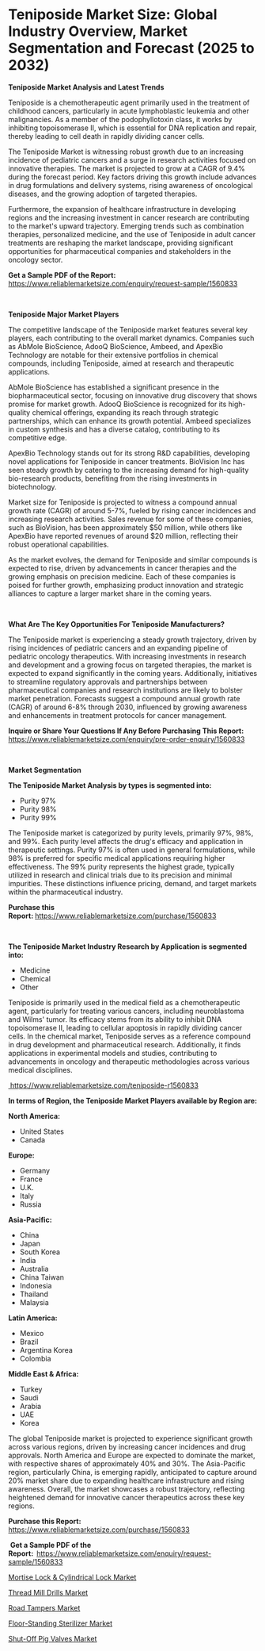 <p><h1>Teniposide Market Size: Global Industry Overview, Market Segmentation and Forecast (2025 to 2032)</h1></p><p><strong>Teniposide Market Analysis and Latest Trends</strong></p>
<p><p>Teniposide is a chemotherapeutic agent primarily used in the treatment of childhood cancers, particularly in acute lymphoblastic leukemia and other malignancies. As a member of the podophyllotoxin class, it works by inhibiting topoisomerase II, which is essential for DNA replication and repair, thereby leading to cell death in rapidly dividing cancer cells.</p><p>The Teniposide Market is witnessing robust growth due to an increasing incidence of pediatric cancers and a surge in research activities focused on innovative therapies. The market is projected to grow at a CAGR of 9.4% during the forecast period. Key factors driving this growth include advances in drug formulations and delivery systems, rising awareness of oncological diseases, and the growing adoption of targeted therapies. </p><p>Furthermore, the expansion of healthcare infrastructure in developing regions and the increasing investment in cancer research are contributing to the market's upward trajectory. Emerging trends such as combination therapies, personalized medicine, and the use of Teniposide in adult cancer treatments are reshaping the market landscape, providing significant opportunities for pharmaceutical companies and stakeholders in the oncology sector.</p></p>
<p><strong>Get a Sample PDF of the Report:&nbsp;</strong> <a href="https://www.reliablemarketsize.com/enquiry/request-sample/1560833?utm_campaign=2773&utm_medium=2&utm_source=Github&utm_content=ia&utm_term=31032025&utm_id=teniposide">https://www.reliablemarketsize.com/enquiry/request-sample/1560833</a></p>
<p>&nbsp;</p>
<p><strong>Teniposide Major Market Players</strong></p>
<p><p>The competitive landscape of the Teniposide market features several key players, each contributing to the overall market dynamics. Companies such as AbMole BioScience, AdooQ BioScience, Ambeed, and ApexBio Technology are notable for their extensive portfolios in chemical compounds, including Teniposide, aimed at research and therapeutic applications.</p><p>AbMole BioScience has established a significant presence in the biopharmaceutical sector, focusing on innovative drug discovery that shows promise for market growth. AdooQ BioScience is recognized for its high-quality chemical offerings, expanding its reach through strategic partnerships, which can enhance its growth potential. Ambeed specializes in custom synthesis and has a diverse catalog, contributing to its competitive edge.</p><p>ApexBio Technology stands out for its strong R&D capabilities, developing novel applications for Teniposide in cancer treatments. BioVision Inc has seen steady growth by catering to the increasing demand for high-quality bio-research products, benefiting from the rising investments in biotechnology.</p><p>Market size for Teniposide is projected to witness a compound annual growth rate (CAGR) of around 5-7%, fueled by rising cancer incidences and increasing research activities. Sales revenue for some of these companies, such as BioVision, has been approximately $50 million, while others like ApexBio have reported revenues of around $20 million, reflecting their robust operational capabilities.</p><p>As the market evolves, the demand for Teniposide and similar compounds is expected to rise, driven by advancements in cancer therapies and the growing emphasis on precision medicine. Each of these companies is poised for further growth, emphasizing product innovation and strategic alliances to capture a larger market share in the coming years.</p></p>
<p>&nbsp;</p>
<p><strong>What Are The Key Opportunities For Teniposide Manufacturers?</strong></p>
<p><p>The Teniposide market is experiencing a steady growth trajectory, driven by rising incidences of pediatric cancers and an expanding pipeline of pediatric oncology therapeutics. With increasing investments in research and development and a growing focus on targeted therapies, the market is expected to expand significantly in the coming years. Additionally, initiatives to streamline regulatory approvals and partnerships between pharmaceutical companies and research institutions are likely to bolster market penetration. Forecasts suggest a compound annual growth rate (CAGR) of around 6-8% through 2030, influenced by growing awareness and enhancements in treatment protocols for cancer management.</p></p>
<p><strong>Inquire or Share Your Questions If Any Before Purchasing This Report:</strong> <a href="https://www.reliablemarketsize.com/enquiry/pre-order-enquiry/1560833?utm_campaign=2773&utm_medium=2&utm_source=Github&utm_content=ia&utm_term=31032025&utm_id=teniposide">https://www.reliablemarketsize.com/enquiry/pre-order-enquiry/1560833</a></p>
<p>&nbsp;</p>
<p><strong>Market Segmentation</strong></p>
<p><strong>The Teniposide Market Analysis by types is segmented into:</strong></p>
<p><ul><li>Purity 97%</li><li>Purity 98%</li><li>Purity 99%</li></ul></p>
<p><p>The Teniposide market is categorized by purity levels, primarily 97%, 98%, and 99%. Each purity level affects the drug's efficacy and application in therapeutic settings. Purity 97% is often used in general formulations, while 98% is preferred for specific medical applications requiring higher effectiveness. The 99% purity represents the highest grade, typically utilized in research and clinical trials due to its precision and minimal impurities. These distinctions influence pricing, demand, and target markets within the pharmaceutical industry.</p></p>
<p><strong>Purchase this Report:&nbsp;</strong><a href="https://www.reliablemarketsize.com/purchase/1560833?utm_campaign=2773&utm_medium=2&utm_source=Github&utm_content=ia&utm_term=31032025&utm_id=teniposide">https://www.reliablemarketsize.com/purchase/1560833</a></p>
<p>&nbsp;</p>
<p><strong>The Teniposide Market Industry Research by Application is segmented into:</strong></p>
<p><ul><li>Medicine</li><li>Chemical</li><li>Other</li></ul></p>
<p><p>Teniposide is primarily used in the medical field as a chemotherapeutic agent, particularly for treating various cancers, including neuroblastoma and Wilms' tumor. Its efficacy stems from its ability to inhibit DNA topoisomerase II, leading to cellular apoptosis in rapidly dividing cancer cells. In the chemical market, Teniposide serves as a reference compound in drug development and pharmaceutical research. Additionally, it finds applications in experimental models and studies, contributing to advancements in oncology and therapeutic methodologies across various medical disciplines.</p></p>
<p><a href="https://www.reliablemarketsize.com/teniposide-r1560833?utm_campaign=2773&utm_medium=2&utm_source=Github&utm_content=ia&utm_term=31032025&utm_id=teniposide">&nbsp;https://www.reliablemarketsize.com/teniposide-r1560833</a></p>
<p><strong>In terms of Region, the Teniposide Market Players available by Region are:</strong></p>
<p>
    <p> <strong> North America: </strong>
        <ul>
            <li>United States</li>
            <li>Canada</li>
        </ul>
        </p> 
    <p> <strong> Europe: </strong>
        <ul>
            <li>Germany</li>
            <li>France</li>
            <li>U.K.</li>
            <li>Italy</li>
            <li>Russia</li>
        </ul>
        </p> 
    <p> <strong> Asia-Pacific: </strong>
        <ul>
            <li>China</li>
            <li>Japan</li>
            <li>South Korea</li>
            <li>India</li>
            <li>Australia</li>
            <li>China Taiwan</li>
            <li>Indonesia</li>
            <li>Thailand</li>
            <li>Malaysia</li>
        </ul>
        </p> 
    <p> <strong> Latin America: </strong>
        <ul>
            <li>Mexico</li>
            <li>Brazil</li>
            <li>Argentina Korea</li>
            <li>Colombia</li>
        </ul>
        </p> 
    <p> <strong> Middle East & Africa: </strong>
        <ul>
            <li>Turkey</li>
            <li>Saudi</li>
            <li>Arabia</li>
            <li>UAE</li>
            <li>Korea</li>
        </ul>
    </p>
    </p>
<p><p>The global Teniposide market is projected to experience significant growth across various regions, driven by increasing cancer incidences and drug approvals. North America and Europe are expected to dominate the market, with respective shares of approximately 40% and 30%. The Asia-Pacific region, particularly China, is emerging rapidly, anticipated to capture around 20% market share due to expanding healthcare infrastructure and rising awareness. Overall, the market showcases a robust trajectory, reflecting heightened demand for innovative cancer therapeutics across these key regions.</p></p>
<p><strong>Purchase this Report: </strong><a href="https://www.reliablemarketsize.com/purchase/1560833?utm_campaign=2773&utm_medium=2&utm_source=Github&utm_content=ia&utm_term=31032025&utm_id=teniposide">https://www.reliablemarketsize.com/purchase/1560833</a></p>
<p>&nbsp;<strong>Get a Sample PDF of the Report:&nbsp;&nbsp;</strong><a href="https://www.reliablemarketsize.com/enquiry/request-sample/1560833?utm_campaign=2773&utm_medium=2&utm_source=Github&utm_content=ia&utm_term=31032025&utm_id=teniposide">https://www.reliablemarketsize.com/enquiry/request-sample/1560833</a></p>
<p><strong></strong></p>
<p><p><a href="https://www.linkedin.com/pulse/comprehensive-analysis-mortise-lock-cylindrical-market-segments-t63df?utm_campaign=2773&utm_medium=2&utm_source=Github&utm_content=ia&utm_term=31032025&utm_id=teniposide">Mortise Lock & Cylindrical Lock Market</a></p><p><a href="https://www.linkedin.com/pulse/forecasts-thread-mill-drills-market-anticipated-138-cagr-z2tyf?utm_campaign=2773&utm_medium=2&utm_source=Github&utm_content=ia&utm_term=31032025&utm_id=teniposide">Thread Mill Drills Market</a></p><p><a href="https://www.linkedin.com/pulse/road-tampers-market-outlook-2025-2032-examining-88-cagr-pe65f?utm_campaign=2773&utm_medium=2&utm_source=Github&utm_content=ia&utm_term=31032025&utm_id=teniposide">Road Tampers Market</a></p><p><a href="https://www.linkedin.com/pulse/floor-standing-sterilizer-market-study-findings-forecast-ngyaf?utm_campaign=2773&utm_medium=2&utm_source=Github&utm_content=ia&utm_term=31032025&utm_id=teniposide">Floor-Standing Sterilizer Market</a></p><p><a href="https://www.linkedin.com/pulse/global-shut-off-pig-valves-market-analysis-explosive-growth-evjqf?utm_campaign=2773&utm_medium=2&utm_source=Github&utm_content=ia&utm_term=31032025&utm_id=teniposide">Shut-Off Pig Valves Market</a></p></p>